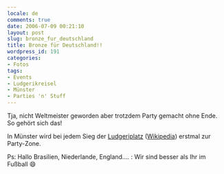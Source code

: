 ```yaml
---
locale: de
comments: true
date: 2006-07-09 00:21:10
layout: post
slug: bronze_fur_deutschland
title: Bronze für Deutschland!!
wordpress_id: 191
categories:
- Fotos
tags:
- Events
- Ludgerikreisel
- Münster
- Parties 'n' Stuff
---
```


Tja, nicht Weltmeister geworden aber trotzdem Party gemacht ohne Ende. So
gehört sich das!

In Münster wird bei jedem Sieg der
[Ludgeriplatz](http://maps.google.com/maps?f=q&hl=de&q=m%C3%BCnster,+germany&ie=UTF8&ll=51.955751,7.627119&spn=0.004523,0.013497&t=k&om=1)
([Wikipedia](http://de.wikipedia.org/wiki/Ludgeriplatz)) erstmal zur
Party-Zone.

Ps: Hallo Brasilien, Niederlande, England.... : Wir sind besser als Ihr im
Fußball :smile:
